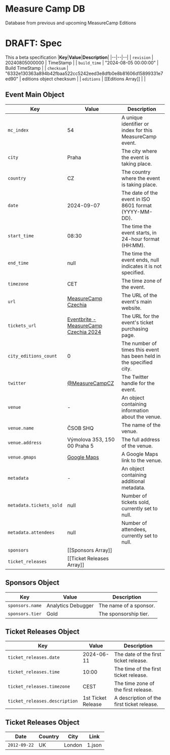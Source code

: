 
# Measure Camp DB

Database from previous and upcoming MeasureCamp Editions
 

# DRAFT: Spec

This a beta specification
|**Key**|**Value**|**Description**|
|--|--|--|
| `revision` | 20240805000000 | TimeStamp |
| `build_time` | "2024-08-05 00:00:00" | Build TimeStamp |
| `checksum` | "6332e130363a894b42fbaa522cc5242eed3e8dfb0e8b81606d15899331e7ed90" | editions object checksum |
| `editions` | [[Editions Array]] |  |

## Event Main Object
|**Key**|**Value**|**Description**|
|--|--|--|
| `mc_index` | 54 | A unique identifier or index for this MeasureCamp event. |
| `city` | Praha | The city where the event is taking place. |
| `country` | CZ | The country where the event is taking place. |
| `date` | 2024-09-07 | The date of the event in ISO 8601 format (YYYY-MM-DD). |
| `start_time` | 08:30 | The time the event starts, in 24-hour format (HH:MM). |
| `end_time` | null | The time the event ends, null indicates it is not specified. |
| `timezone` | CET | The time zone of the event. |
| `url` | [MeasureCamp Czechia](https://czechia.measurecamp.org/) | The URL of the event's main website. |
| `tickets_url` | [Eventbrite - MeasureCamp Czechia 2024](https://www.eventbrite.co.uk/e/measurecamp-czechia-2024-registration-911192249547) | The URL for the event's ticket purchasing page. |
| `city_editions_count` | 0 | The number of times this event has been held in the specified city. |
| `twitter` | [@MeasureCampCZ](https://twitter.com/MeasureCampCZ) | The Twitter handle for the event. |
| `venue` | - | An object containing information about the venue. |
| `venue.name` | ČSOB SHQ | The name of the venue. |
| `venue.address` | Výmolova 353, 150 00 Praha 5 | The full address of the venue. |
| `venue.gmaps` | [Google Maps](https://www.google.com/maps/place/%C4%8CSOB+SHQ/@50.0572031,14.3856235,17z/data=!3m1!4b1!4m6!3m5!1s0x470b955111aa4a69:0x2870f55422e8dcb4!8m2!3d50.0571997!4d14.3881984!16s%2Fg%2F11j07w2hxj?entry=tts&g_ep=EgoyMDI0MDcwNy4xKgBIAVAD) | A Google Maps link to the venue. |
| `metadata` | - | An object containing additional metadata. |
| `metadata.tickets_sold` | null | Number of tickets sold, currently set to null. |
| `metadata.attendees` | null | Number of attendees, currently set to null. |
| `sponsors` | [[Sponsors Array]] | |
| `ticket_releases` | [[Ticket Releases Array]] | |
 
## Sponsors Object
| **Key** | **Value** | **Description** |
|--|--|--|
| `sponsors.name`| Analytics Debugger | The name of a sponsor. |
| `sponsors.tier`| Gold | The sponsorship tier. |

  

## Ticket Releases Object
| **Key** | **Value** | **Description** |
|--|--|--|
| `ticket_releases.date` | 2024-06-11| The date of the first ticket release. |
| `ticket_releases.time` | 10:00 | The time of the first ticket release. |
| `ticket_releases.timezone` | CEST | The time zone of the first release. |
| `ticket_releases.description`| 1st Ticket Release | A description of the first ticket release. |

## Ticket Releases Object
| **Date** | **Country** | **City** | **Link** |
|--|--|--|--|
| `2012-09-22` | UK | London | 1.json |
